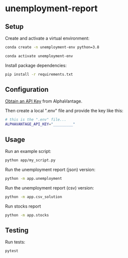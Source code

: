 # unemployment-report

## Setup

Create and activate a virtual environment:

```sh
conda create -n unemployment-env python=3.8

conda activate unemployment-env
```

Install package dependencies:

```sh
pip install -r requirements.txt
```

## Configuration

[Obtain an API Key](https://www.alphavantage.co/support/#api-key) from AlphaVantage.

Then create a local ".env" file and provide the key like this:

```sh
# this is the ".env" file...
ALPHAVANTAGE_API_KEY="_________"
```

## Usage

Run an example script:

```sh
python app/my_script.py
```

Run the unemployment report (json) version:

```sh
python -m app.unemployment
```

Run the unemployment report (csv) version:

```sh
python -m app.csv_solution
```

Run stocks report

```sh
python -m app.stocks
```

## Testing

Run tests:

```sh
pytest
```
